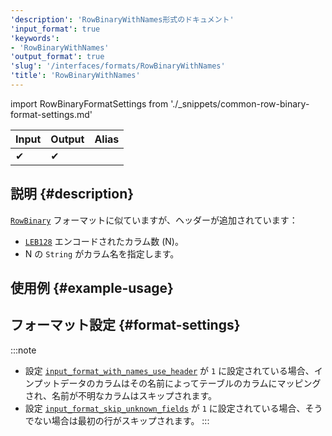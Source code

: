 ```yaml
---
'description': 'RowBinaryWithNames形式のドキュメント'
'input_format': true
'keywords':
- 'RowBinaryWithNames'
'output_format': true
'slug': '/interfaces/formats/RowBinaryWithNames'
'title': 'RowBinaryWithNames'
---
```


import RowBinaryFormatSettings from './_snippets/common-row-binary-format-settings.md'

| Input | Output | Alias |
|-------|--------|-------|
| ✔     | ✔      |       |

## 説明 {#description}

[`RowBinary`](./RowBinary.md) フォーマットに似ていますが、ヘッダーが追加されています：

- [`LEB128`](https://en.wikipedia.org/wiki/LEB128) エンコードされたカラム数 (N)。
- N の `String` がカラム名を指定します。

## 使用例 {#example-usage}

## フォーマット設定 {#format-settings}

<RowBinaryFormatSettings/>

:::note
- 設定 [`input_format_with_names_use_header`](/operations/settings/settings-formats.md/#input_format_with_names_use_header) が `1` に設定されている場合、インプットデータのカラムはその名前によってテーブルのカラムにマッピングされ、名前が不明なカラムはスキップされます。
- 設定 [`input_format_skip_unknown_fields`](/operations/settings/settings-formats.md/#input_format_skip_unknown_fields) が `1` に設定されている場合、そうでない場合は最初の行がスキップされます。
:::
